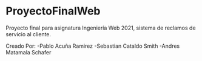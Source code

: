 # ProyectoFinalWeb
Proyecto final para asignatura Ingeniería Web 2021, sistema de reclamos de servicio al cliente.

Creado Por: 
-Pablo Acuña Ramirez
-Sebastian Cataldo Smith
-Andres Matamala Schafer

